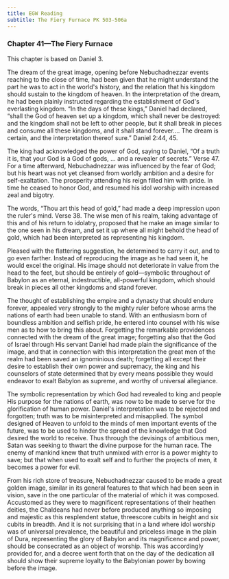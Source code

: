 ```yaml
---
title: EGW Reading
subtitle: The Fiery Furnace PK 503-506a
---
```


### Chapter 41—The Fiery Furnace

This chapter is based on Daniel 3.

The dream of the great image, opening before Nebuchadnezzar events reaching to the close of time, had been given that he might understand the part he was to act in the world's history, and the relation that his kingdom should sustain to the kingdom of heaven. In the interpretation of the dream, he had been plainly instructed regarding the establishment of God's everlasting kingdom. “In the days of these kings,” Daniel had declared, “shall the God of heaven set up a kingdom, which shall never be destroyed: and the kingdom shall not be left to other people, but it shall break in pieces and consume all these kingdoms, and it shall stand forever.... The dream is certain, and the interpretation thereof sure.” Daniel 2:44, 45.

The king had acknowledged the power of God, saying to Daniel, “Of a truth it is, that your God is a God of gods, ... and a revealer of secrets.” Verse 47. For a time afterward, Nebuchadnezzar was influenced by the fear of God; but his heart was not yet cleansed from worldly ambition and a desire for self-exaltation. The prosperity attending his reign filled him with pride. In time he ceased to honor God, and resumed his idol worship with increased zeal and bigotry.

The words, “Thou art this head of gold,” had made a deep impression upon the ruler's mind. Verse 38. The wise men of his realm, taking advantage of this and of his return to idolatry, proposed that he make an image similar to the one seen in his dream, and set it up where all might behold the head of gold, which had been interpreted as representing his kingdom.

Pleased with the flattering suggestion, he determined to carry it out, and to go even farther. Instead of reproducing the image as he had seen it, he would excel the original. His image should not deteriorate in value from the head to the feet, but should be entirely of gold—symbolic throughout of Babylon as an eternal, indestructible, all-powerful kingdom, which should break in pieces all other kingdoms and stand forever.

The thought of establishing the empire and a dynasty that should endure forever, appealed very strongly to the mighty ruler before whose arms the nations of earth had been unable to stand. With an enthusiasm born of boundless ambition and selfish pride, he entered into counsel with his wise men as to how to bring this about. Forgetting the remarkable providences connected with the dream of the great image; forgetting also that the God of Israel through His servant Daniel had made plain the significance of the image, and that in connection with this interpretation the great men of the realm had been saved an ignominious death; forgetting all except their desire to establish their own power and supremacy, the king and his counselors of state determined that by every means possible they would endeavor to exalt Babylon as supreme, and worthy of universal allegiance.

The symbolic representation by which God had revealed to king and people His purpose for the nations of earth, was now to be made to serve for the glorification of human power. Daniel's interpretation was to be rejected and forgotten; truth was to be misinterpreted and misapplied. The symbol designed of Heaven to unfold to the minds of men important events of the future, was to be used to hinder the spread of the knowledge that God desired the world to receive. Thus through the devisings of ambitious men, Satan was seeking to thwart the divine purpose for the human race. The enemy of mankind knew that truth unmixed with error is a power mighty to save; but that when used to exalt self and to further the projects of men, it becomes a power for evil.

From his rich store of treasure, Nebuchadnezzar caused to be made a great golden image, similar in its general features to that which had been seen in vision, save in the one particular of the material of which it was composed. Accustomed as they were to magnificent representations of their heathen deities, the Chaldeans had never before produced anything so imposing and majestic as this resplendent statue, threescore cubits in height and six cubits in breadth. And it is not surprising that in a land where idol worship was of universal prevalence, the beautiful and priceless image in the plain of Dura, representing the glory of Babylon and its magnificence and power, should be consecrated as an object of worship. This was accordingly provided for, and a decree went forth that on the day of the dedication all should show their supreme loyalty to the Babylonian power by bowing before the image.